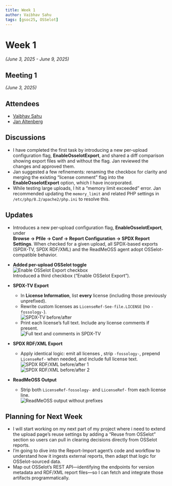 ```yaml
---
title: Week 1  
author: Vaibhav Sahu  
tags: [gsoc25, OSSelot]
---
```


<!--  
SPDX-License-Identifier: CC-BY-SA-4.0  
SPDX-FileCopyrightText: 2025 Vaibhav Sahu <sahusv4527@gmail.com>  
-->

# Week 1

*(June 3, 2025 - June 9, 2025)*

## Meeting 1

*(June 3, 2025)*

## Attendees

* [Vaibhav Sahu](https://github.com/Vaibhavsahu2810)
* [Jan Altenberg](https://github.com/JanAltenberg)

## Discussions

* I have completed the first task by introducing a new per-upload configuration flag, **EnableOsselotExport**, and shared a diff comparison showing export files with and without the flag. Jan reviewed the changes and approved them.
* Jan suggested a few refinements: renaming the checkbox for clarity and merging the existing “license comment” flag into the **EnableOsselotExport** option, which I have incorporated.
* While testing large uploads, I hit a “memory limit exceeded” error. Jan recommended updating the `memory_limit` and related PHP settings in `/etc/php/8.2/apache2/php.ini` to resolve this.


## Updates

* Introduces a new per‐upload configuration flag, **EnableOsselotExport**, under  
**Browse → Pfile → Conf → Report Configuration → SPDX Report Settings**. When checked for a given upload, all SPDX-based exports (SPDX-TV, SPDX RDF/XML) and the ReadMeOSS agent adopt OSSelot-compatible behavior.

- **Added per-upload OSSelot toggle**  
  ![Enable OSSelot Export checkbox](https://github.com/user-attachments/assets/2bb1927d-e280-46d2-b059-e9b6310f1853)  
  Introduced a third checkbox (“Enable OSSelot Export”).

- **SPDX-TV Export**  
  - In **License Information**, list **every** license (including those previously unprefixed).  
  - Rewrite custom licenses as `LicenseRef-See-file.LICENSE` (no `-fossology-`).  
    ![SPDX-TV before/after](https://github.com/user-attachments/assets/8bb6c601-6d93-43d4-9da2-3227cc8ede3a)  
  - Print each license’s full text. Include any license comments if present.  
    ![Full text and comments in SPDX-TV](https://github.com/user-attachments/assets/e813fc26-8817-4ba7-85f5-f7dbe8c4ae68)

- **SPDX RDF/XML Export**  
  - Apply identical logic: emit all licenses , strip `-fossology-`, prepend `LicenseRef-` when needed, and include full license text.  
    ![SPDX RDF/XML before/after 1](https://github.com/user-attachments/assets/b74a625d-6d83-40c3-bb6d-83a9bab9e493)  
    ![SPDX RDF/XML before/after 2](https://github.com/user-attachments/assets/f671d231-7d1e-4a47-8740-859c7afdfaee)

- **ReadMeOSS Output**  
  - Strip both `LicenseRef-fossology-` and `LicenseRef-` from each license line.   
    ![ReadMeOSS output without prefixes](https://github.com/user-attachments/assets/c3e8e188-395c-499e-82b1-216e4c54c33e)


## Planning for Next Week

* I will start working on my next part of my project where i need to extend the upload page’s reuse settings by adding a “Reuse from OSSelot” section so users can pull in clearing decisions directly from OSSelot reports.
* I’m going to dive into the Report-Import agent’s code and workflow to understand how it ingests external reports, then adapt that logic for OSSelot-sourced data.
* Map out OSSelot’s REST API—identifying the endpoints for version metadata and RDF/XML report files—so I can fetch and integrate those artifacts programmatically.

